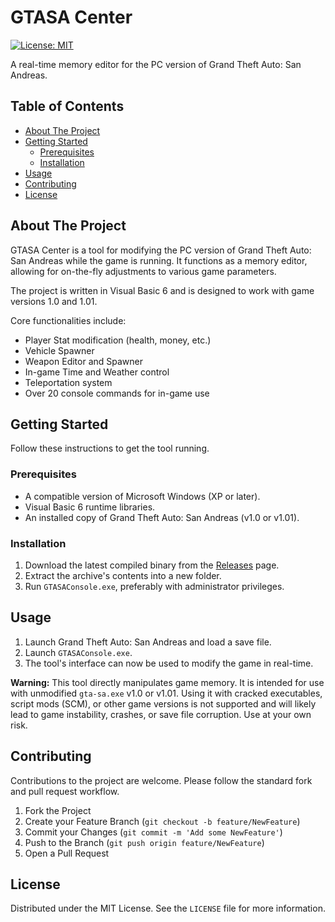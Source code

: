 # GTASA Center

[![License: MIT](https://img.shields.io/badge/License-MIT-yellow.svg)](https://opensource.org/licenses/MIT)

A real-time memory editor for the PC version of Grand Theft Auto: San Andreas.

## Table of Contents

- [About The Project](#about-the-project)
- [Getting Started](#getting-started)
  - [Prerequisites](#prerequisites)
  - [Installation](#installation)
- [Usage](#usage)
- [Contributing](#contributing)
- [License](#license)

## About The Project

GTASA Center is a tool for modifying the PC version of Grand Theft Auto: San Andreas while the game is running. It functions as a memory editor, allowing for on-the-fly adjustments to various game parameters.

The project is written in Visual Basic 6 and is designed to work with game versions 1.0 and 1.01.

Core functionalities include:
* Player Stat modification (health, money, etc.)
* Vehicle Spawner
* Weapon Editor and Spawner
* In-game Time and Weather control
* Teleportation system
* Over 20 console commands for in-game use

## Getting Started

Follow these instructions to get the tool running.

### Prerequisites

* A compatible version of Microsoft Windows (XP or later).
* Visual Basic 6 runtime libraries.
* An installed copy of Grand Theft Auto: San Andreas (v1.0 or v1.01).

### Installation

1.  Download the latest compiled binary from the [Releases](https://github.com/designategold7/GTASACenter/releases) page.
2.  Extract the archive's contents into a new folder.
3.  Run `GTASAConsole.exe`, preferably with administrator privileges.

## Usage

1.  Launch Grand Theft Auto: San Andreas and load a save file.
2.  Launch `GTASAConsole.exe`.
3.  The tool's interface can now be used to modify the game in real-time.

**Warning:** This tool directly manipulates game memory. It is intended for use with unmodified `gta-sa.exe` v1.0 or v1.01. Using it with cracked executables, script mods (SCM), or other game versions is not supported and will likely lead to game instability, crashes, or save file corruption. Use at your own risk.

## Contributing

Contributions to the project are welcome. Please follow the standard fork and pull request workflow.

1.  Fork the Project
2.  Create your Feature Branch (`git checkout -b feature/NewFeature`)
3.  Commit your Changes (`git commit -m 'Add some NewFeature'`)
4.  Push to the Branch (`git push origin feature/NewFeature`)
5.  Open a Pull Request

## License

Distributed under the MIT License. See the `LICENSE` file for more information.
